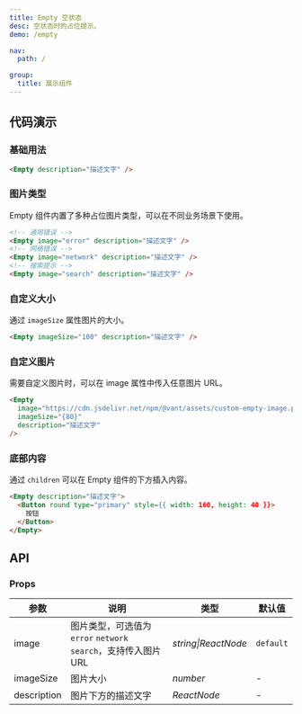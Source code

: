 ```yaml
---
title: Empty 空状态
desc: 空状态时的占位提示。
demo: /empty

nav:
  path: /

group:
  title: 展示组件
---
```


## 代码演示

### 基础用法

```html
<Empty description="描述文字" />
```

### 图片类型

Empty 组件内置了多种占位图片类型，可以在不同业务场景下使用。

```html
<!-- 通用错误 -->
<Empty image="error" description="描述文字" />
<!-- 网络错误 -->
<Empty image="network" description="描述文字" />
<!-- 搜索提示 -->
<Empty image="search" description="描述文字" />
```

### 自定义大小

通过 `imageSize` 属性图片的大小。

```html
<Empty imageSize="100" description="描述文字" />
```

### 自定义图片

需要自定义图片时，可以在 image 属性中传入任意图片 URL。

```html
<Empty
  image="https://cdn.jsdelivr.net/npm/@vant/assets/custom-empty-image.png"
  imageSize="{80}"
  description="描述文字"
/>
```

### 底部内容

通过 `children` 可以在 Empty 组件的下方插入内容。

```html
<Empty description="描述文字">
  <Button round type="primary" style={{ width: 160, height: 40 }}>
    按钮
  </Button>
</Empty>
```

## API

### Props

| 参数        | 说明                                                            | 类型                | 默认值    |
| ----------- | --------------------------------------------------------------- | ------------------- | --------- |
| image       | 图片类型，可选值为 `error` `network` `search`，支持传入图片 URL | _string\|ReactNode_ | `default` |
| imageSize   | 图片大小                                                        | _number_            | -         |
| description | 图片下方的描述文字                                              | _ReactNode_         | -         |
